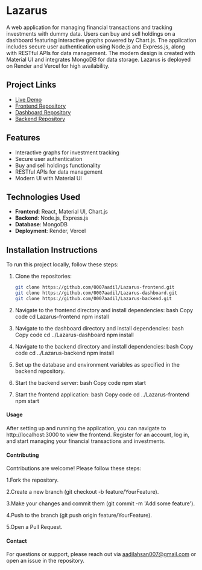 # Lazarus

A web application for managing financial transactions and tracking investments with dummy data. Users can buy and sell holdings on a dashboard featuring interactive graphs powered by Chart.js. The application includes secure user authentication using Node.js and Express.js, along with RESTful APIs for data management. The modern design is created with Material UI and integrates MongoDB for data storage. Lazarus is deployed on Render and Vercel for high availability.

## Project Links

- [Live Demo](https://lazarus-lac.vercel.app/)
- [Frontend Repository](https://github.com/0007aadil/Lazarus-frontend.git)
- [Dashboard Repository](https://github.com/0007aadil/Lazarus-dashboard.git)
- [Backend Repository](https://github.com/0007aadil/Lazarus-backend.git)

## Features

- Interactive graphs for investment tracking
- Secure user authentication
- Buy and sell holdings functionality
- RESTful APIs for data management
- Modern UI with Material UI

## Technologies Used

- **Frontend**: React, Material UI, Chart.js
- **Backend**: Node.js, Express.js
- **Database**: MongoDB
- **Deployment**: Render, Vercel

## Installation Instructions

To run this project locally, follow these steps:

1. Clone the repositories:
   ```bash
   git clone https://github.com/0007aadil/Lazarus-frontend.git
   git clone https://github.com/0007aadil/Lazarus-dashboard.git
   git clone https://github.com/0007aadil/Lazarus-backend.git
2. Navigate to the frontend directory and install dependencies:
bash
Copy code
cd Lazarus-frontend
npm install
3. Navigate to the dashboard directory and install dependencies:
bash
Copy code
cd ../Lazarus-dashboard
npm install
4. Navigate to the backend directory and install dependencies:
bash
Copy code
cd ../Lazarus-backend
npm install
5. Set up the database and environment variables as specified in the backend repository.

6. Start the backend server:
bash
Copy code
npm start
7. Start the frontend application:
bash
Copy code
cd ../Lazarus-frontend
npm start

#### Usage
After setting up and running the application, you can navigate to http://localhost:3000 to view the frontend. Register for an account, log in, and start managing your financial transactions and investments.

#### Contributing
Contributions are welcome! Please follow these steps:

1.Fork the repository.

2.Create a new branch (git checkout -b feature/YourFeature).

3.Make your changes and commit them (git commit -m 'Add some feature').

4.Push to the branch (git push origin feature/YourFeature).

5.Open a Pull Request.

#### Contact
For questions or support, please reach out via aadilahsan007@gmail.com or open an issue in the repository.
